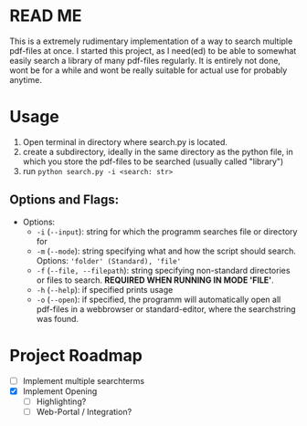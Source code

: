 # READ ME

This is a extremely rudimentary implementation of a way to search multiple pdf-files at once. I started this project, as I need(ed) to be able to somewhat easily search a library of many pdf-files regularly. It is entirely not done, wont be for a while and wont be really suitable for actual use for probably anytime.

# Usage

1. Open terminal in directory where search.py is located.
2. create a subdirectory, ideally in the same directory as the python file, in which you store the pdf-files to be searched (usually called "library")
3. run `python search.py -i <search: str>`

## Options and Flags:

- Options:
    - `-i` (`--input`): string for which the programm searches file or directory for
    - `-m` (`--mode`): string specifying what and how the script should search. Options: `'folder' (Standard), 'file'`
    - `-f` (`--file, --filepath`): string specifying non-standard directories or files to search. **REQUIRED WHEN RUNNING IN MODE 'FILE'**.
    - `-h` (`--help`): if specified prints usage
    - `-o` (`--open`): if specified, the programm will automatically open all pdf-files in a webbrowser or standard-editor, where the searchstring was found. 


# Project Roadmap

- [ ] Implement multiple searchterms
- [x] Implement Opening 
    - [ ] Highlighting?
    - [ ] Web-Portal / Integration?